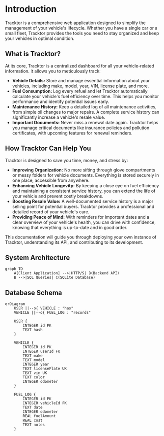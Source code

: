 # Introduction

Tracktor is a comprehensive web application designed to simplify the management of your vehicle's lifecycle. Whether you have a single car or a small fleet, Tracktor provides the tools you need to stay organized and keep your vehicles in optimal condition.

## What is Tracktor?

At its core, Tracktor is a centralized dashboard for all your vehicle-related information. It allows you to meticulously track:

*   **Vehicle Details:** Store and manage essential information about your vehicles, including make, model, year, VIN, license plate, and more.
*   **Fuel Consumption:** Log every refuel and let Tracktor automatically calculate your vehicle's fuel efficiency over time. This helps you monitor performance and identify potential issues early.
*   **Maintenance History:** Keep a detailed log of all maintenance activities, from simple oil changes to major repairs. A complete service history can significantly increase a vehicle's resale value.
*   **Important Documents:** Never miss a renewal date again. Tracktor helps you manage critical documents like insurance policies and pollution certificates, with upcoming features for renewal reminders.

## How Tracktor Can Help You

Tracktor is designed to save you time, money, and stress by:

*   **Improving Organization:** No more sifting through glove compartments or messy folders for vehicle documents. Everything is stored securely in one place, accessible from anywhere.
*   **Enhancing Vehicle Longevity:** By keeping a close eye on fuel efficiency and maintaining a consistent service history, you can extend the life of your vehicle and prevent costly breakdowns.
*   **Boosting Resale Value:** A well-documented service history is a major selling point for potential buyers. Tracktor provides a professional and detailed record of your vehicle's care.
*   **Providing Peace of Mind:** With reminders for important dates and a clear overview of your vehicle's health, you can drive with confidence, knowing that everything is up-to-date and in good order.

This documentation will guide you through deploying your own instance of Tracktor, understanding its API, and contributing to its development.

## System Architecture

```mermaid
graph TD
    A[Client Application] -->|HTTP/S| B(Backend API)
    B -->|SQL Queries| C(SQLite Database)
```

## Database Schema

```mermaid
erDiagram
    USER ||--o{ VEHICLE : "has"
    VEHICLE ||--o{ FUEL_LOG : "records"

    USER {
        INTEGER id PK
        TEXT hash
    }

    VEHICLE {
        INTEGER id PK
        INTEGER userId FK
        TEXT make
        TEXT model
        INTEGER year
        TEXT licensePlate UK
        TEXT vin UK
        TEXT color
        INTEGER odometer
    }

    FUEL_LOG {
        INTEGER id PK
        INTEGER vehicleId FK
        TEXT date
        INTEGER odometer
        REAL fuelAmount
        REAL cost
        TEXT notes
    }
```
